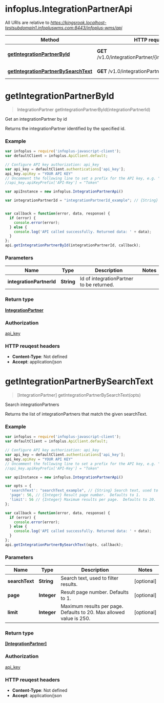 # infoplus.IntegrationPartnerApi

All URIs are relative to *https://kingsrook.localhost-testsubdomain1.infopluswms.com:8443/infoplus-wms/api*

Method | HTTP request | Description
------------- | ------------- | -------------
[**getIntegrationPartnerById**](IntegrationPartnerApi.md#getIntegrationPartnerById) | **GET** /v1.0/integrationPartner/{integrationPartnerId} | Get an integrationPartner by id
[**getIntegrationPartnerBySearchText**](IntegrationPartnerApi.md#getIntegrationPartnerBySearchText) | **GET** /v1.0/integrationPartner/search | Search integrationPartners


<a name="getIntegrationPartnerById"></a>
# **getIntegrationPartnerById**
> IntegrationPartner getIntegrationPartnerById(integrationPartnerId)

Get an integrationPartner by id

Returns the integrationPartner identified by the specified id.

### Example
```javascript
var infoplus = require('infoplus-javascript-client');
var defaultClient = infoplus.ApiClient.default;

// Configure API key authorization: api_key
var api_key = defaultClient.authentications['api_key'];
api_key.apiKey = "YOUR API KEY"
// Uncomment the following line to set a prefix for the API key, e.g. "Token" (defaults to null)
//api_key.apiKeyPrefix['API-Key'] = "Token"

var apiInstance = new infoplus.IntegrationPartnerApi()

var integrationPartnerId = "integrationPartnerId_example"; // {String} Id of integrationPartner to be returned.


var callback = function(error, data, response) {
  if (error) {
    console.error(error);
  } else {
    console.log('API called successfully. Returned data: ' + data);
  }
};
api.getIntegrationPartnerById(integrationPartnerId, callback);
```

### Parameters

Name | Type | Description  | Notes
------------- | ------------- | ------------- | -------------
 **integrationPartnerId** | **String**| Id of integrationPartner to be returned. | 

### Return type

[**IntegrationPartner**](IntegrationPartner.md)

### Authorization

[api_key](../README.md#api_key)

### HTTP reuqest headers

 - **Content-Type**: Not defined
 - **Accept**: application/json

<a name="getIntegrationPartnerBySearchText"></a>
# **getIntegrationPartnerBySearchText**
> [IntegrationPartner] getIntegrationPartnerBySearchText(opts)

Search integrationPartners

Returns the list of integrationPartners that match the given searchText.

### Example
```javascript
var infoplus = require('infoplus-javascript-client');
var defaultClient = infoplus.ApiClient.default;

// Configure API key authorization: api_key
var api_key = defaultClient.authentications['api_key'];
api_key.apiKey = "YOUR API KEY"
// Uncomment the following line to set a prefix for the API key, e.g. "Token" (defaults to null)
//api_key.apiKeyPrefix['API-Key'] = "Token"

var apiInstance = new infoplus.IntegrationPartnerApi()

var opts = { 
  'searchText': "searchText_example", // {String} Search text, used to filter results.
  'page': 56, // {Integer} Result page number.  Defaults to 1.
  'limit': 56 // {Integer} Maximum results per page.  Defaults to 20.  Max allowed value is 250.
};

var callback = function(error, data, response) {
  if (error) {
    console.error(error);
  } else {
    console.log('API called successfully. Returned data: ' + data);
  }
};
api.getIntegrationPartnerBySearchText(opts, callback);
```

### Parameters

Name | Type | Description  | Notes
------------- | ------------- | ------------- | -------------
 **searchText** | **String**| Search text, used to filter results. | [optional] 
 **page** | **Integer**| Result page number.  Defaults to 1. | [optional] 
 **limit** | **Integer**| Maximum results per page.  Defaults to 20.  Max allowed value is 250. | [optional] 

### Return type

[**[IntegrationPartner]**](IntegrationPartner.md)

### Authorization

[api_key](../README.md#api_key)

### HTTP reuqest headers

 - **Content-Type**: Not defined
 - **Accept**: application/json

